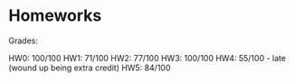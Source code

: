 # Homeworks

Grades:

HW0: 100/100
HW1: 71/100
HW2: 77/100
HW3: 100/100
HW4: 55/100 - late (wound up being extra credit)
HW5: 84/100
